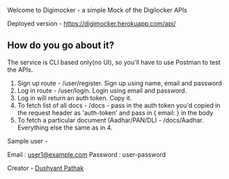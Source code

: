 Welcome to Digimocker - a simple Mock of the Digilocker APIs

Deployed version - https://digimocker.herokuapp.com/api/

## How do you go about it?

The service is CLI based only(no UI), so you'll have to use Postman to test the APIs.

1. Sign up route - /user/register. Sign up using name, email and password
2. Log in route - /user/login. Login using email and password.
3. Log in will return an auth token. Copy it.
4. To fetch list of all docs - /docs - pass in the auth token you'd copied in the request header as 'auth-token' and pass in { email: <your-login-email> } in the body
5. To fetch a particular document (Aadhar/PAN/DL) - /docs/Aadhar. Everything else the same as in 4.

Sample user - 

Email : user1@example.com
Password : user-password

Creator - [Dushyant Pathak](mailto:dushyant.pathak@crio-users.in)